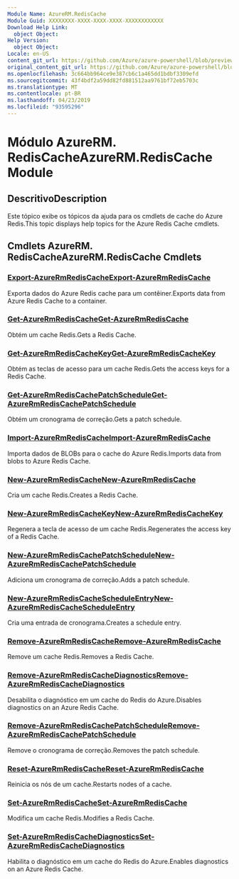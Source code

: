 ```yaml
---
Module Name: AzureRM.RedisCache
Module Guid: XXXXXXXX-XXXX-XXXX-XXXX-XXXXXXXXXXXX
Download Help Link:
  object Object: 
Help Version:
  object Object: 
Locale: en-US
content_git_url: https://github.com/Azure/azure-powershell/blob/preview/src/ResourceManager/RedisCache/Commands.RedisCache/help/AzureRM.RedisCache.md
original_content_git_url: https://github.com/Azure/azure-powershell/blob/preview/src/ResourceManager/RedisCache/Commands.RedisCache/help/AzureRM.RedisCache.md
ms.openlocfilehash: 3c664bb964ce9e387cb6c1a465dd1bdbf3309efd
ms.sourcegitcommit: 43f4bdf2a59dd82fd881512aa9761bf72eb5703c
ms.translationtype: MT
ms.contentlocale: pt-BR
ms.lasthandoff: 04/23/2019
ms.locfileid: "93595296"
---
```

# <span data-ttu-id="60a70-101">Módulo AzureRM. RedisCache</span><span class="sxs-lookup"><span data-stu-id="60a70-101">AzureRM.RedisCache Module</span></span>
## <span data-ttu-id="60a70-102">Descritivo</span><span class="sxs-lookup"><span data-stu-id="60a70-102">Description</span></span>
<span data-ttu-id="60a70-103">Este tópico exibe os tópicos da ajuda para os cmdlets de cache do Azure Redis.</span><span class="sxs-lookup"><span data-stu-id="60a70-103">This topic displays help topics for the Azure Redis Cache cmdlets.</span></span>

## <span data-ttu-id="60a70-104">Cmdlets AzureRM. RedisCache</span><span class="sxs-lookup"><span data-stu-id="60a70-104">AzureRM.RedisCache Cmdlets</span></span>
### [<span data-ttu-id="60a70-105">Export-AzureRmRedisCache</span><span class="sxs-lookup"><span data-stu-id="60a70-105">Export-AzureRmRedisCache</span></span>](Export-AzureRmRedisCache.md)
<span data-ttu-id="60a70-106">Exporta dados do Azure Redis cache para um contêiner.</span><span class="sxs-lookup"><span data-stu-id="60a70-106">Exports data from Azure Redis Cache to a container.</span></span>

### [<span data-ttu-id="60a70-107">Get-AzureRmRedisCache</span><span class="sxs-lookup"><span data-stu-id="60a70-107">Get-AzureRmRedisCache</span></span>](Get-AzureRmRedisCache.md)
<span data-ttu-id="60a70-108">Obtém um cache Redis.</span><span class="sxs-lookup"><span data-stu-id="60a70-108">Gets a Redis Cache.</span></span>

### [<span data-ttu-id="60a70-109">Get-AzureRmRedisCacheKey</span><span class="sxs-lookup"><span data-stu-id="60a70-109">Get-AzureRmRedisCacheKey</span></span>](Get-AzureRmRedisCacheKey.md)
<span data-ttu-id="60a70-110">Obtém as teclas de acesso para um cache Redis.</span><span class="sxs-lookup"><span data-stu-id="60a70-110">Gets the access keys for a Redis Cache.</span></span>

### [<span data-ttu-id="60a70-111">Get-AzureRmRedisCachePatchSchedule</span><span class="sxs-lookup"><span data-stu-id="60a70-111">Get-AzureRmRedisCachePatchSchedule</span></span>](Get-AzureRmRedisCachePatchSchedule.md)
<span data-ttu-id="60a70-112">Obtém um cronograma de correção.</span><span class="sxs-lookup"><span data-stu-id="60a70-112">Gets a patch schedule.</span></span>

### [<span data-ttu-id="60a70-113">Import-AzureRmRedisCache</span><span class="sxs-lookup"><span data-stu-id="60a70-113">Import-AzureRmRedisCache</span></span>](Import-AzureRmRedisCache.md)
<span data-ttu-id="60a70-114">Importa dados de BLOBs para o cache do Azure Redis.</span><span class="sxs-lookup"><span data-stu-id="60a70-114">Imports data from blobs to Azure Redis Cache.</span></span>

### [<span data-ttu-id="60a70-115">New-AzureRmRedisCache</span><span class="sxs-lookup"><span data-stu-id="60a70-115">New-AzureRmRedisCache</span></span>](New-AzureRmRedisCache.md)
<span data-ttu-id="60a70-116">Cria um cache Redis.</span><span class="sxs-lookup"><span data-stu-id="60a70-116">Creates a Redis Cache.</span></span>

### [<span data-ttu-id="60a70-117">New-AzureRmRedisCacheKey</span><span class="sxs-lookup"><span data-stu-id="60a70-117">New-AzureRmRedisCacheKey</span></span>](New-AzureRmRedisCacheKey.md)
<span data-ttu-id="60a70-118">Regenera a tecla de acesso de um cache Redis.</span><span class="sxs-lookup"><span data-stu-id="60a70-118">Regenerates the access key of a Redis Cache.</span></span>

### [<span data-ttu-id="60a70-119">New-AzureRmRedisCachePatchSchedule</span><span class="sxs-lookup"><span data-stu-id="60a70-119">New-AzureRmRedisCachePatchSchedule</span></span>](New-AzureRmRedisCachePatchSchedule.md)
<span data-ttu-id="60a70-120">Adiciona um cronograma de correção.</span><span class="sxs-lookup"><span data-stu-id="60a70-120">Adds a patch schedule.</span></span>

### [<span data-ttu-id="60a70-121">New-AzureRmRedisCacheScheduleEntry</span><span class="sxs-lookup"><span data-stu-id="60a70-121">New-AzureRmRedisCacheScheduleEntry</span></span>](New-AzureRmRedisCacheScheduleEntry.md)
<span data-ttu-id="60a70-122">Cria uma entrada de cronograma.</span><span class="sxs-lookup"><span data-stu-id="60a70-122">Creates a schedule entry.</span></span>

### [<span data-ttu-id="60a70-123">Remove-AzureRmRedisCache</span><span class="sxs-lookup"><span data-stu-id="60a70-123">Remove-AzureRmRedisCache</span></span>](Remove-AzureRmRedisCache.md)
<span data-ttu-id="60a70-124">Remove um cache Redis.</span><span class="sxs-lookup"><span data-stu-id="60a70-124">Removes a Redis Cache.</span></span>

### [<span data-ttu-id="60a70-125">Remove-AzureRmRedisCacheDiagnostics</span><span class="sxs-lookup"><span data-stu-id="60a70-125">Remove-AzureRmRedisCacheDiagnostics</span></span>](Remove-AzureRmRedisCacheDiagnostics.md)
<span data-ttu-id="60a70-126">Desabilita o diagnóstico em um cache do Redis do Azure.</span><span class="sxs-lookup"><span data-stu-id="60a70-126">Disables diagnostics on an Azure Redis Cache.</span></span>

### [<span data-ttu-id="60a70-127">Remove-AzureRmRedisCachePatchSchedule</span><span class="sxs-lookup"><span data-stu-id="60a70-127">Remove-AzureRmRedisCachePatchSchedule</span></span>](Remove-AzureRmRedisCachePatchSchedule.md)
<span data-ttu-id="60a70-128">Remove o cronograma de correção.</span><span class="sxs-lookup"><span data-stu-id="60a70-128">Removes the patch schedule.</span></span>

### [<span data-ttu-id="60a70-129">Reset-AzureRmRedisCache</span><span class="sxs-lookup"><span data-stu-id="60a70-129">Reset-AzureRmRedisCache</span></span>](Reset-AzureRmRedisCache.md)
<span data-ttu-id="60a70-130">Reinicia os nós de um cache.</span><span class="sxs-lookup"><span data-stu-id="60a70-130">Restarts nodes of a cache.</span></span>

### [<span data-ttu-id="60a70-131">Set-AzureRmRedisCache</span><span class="sxs-lookup"><span data-stu-id="60a70-131">Set-AzureRmRedisCache</span></span>](Set-AzureRmRedisCache.md)
<span data-ttu-id="60a70-132">Modifica um cache Redis.</span><span class="sxs-lookup"><span data-stu-id="60a70-132">Modifies a Redis Cache.</span></span>

### [<span data-ttu-id="60a70-133">Set-AzureRmRedisCacheDiagnostics</span><span class="sxs-lookup"><span data-stu-id="60a70-133">Set-AzureRmRedisCacheDiagnostics</span></span>](Set-AzureRmRedisCacheDiagnostics.md)
<span data-ttu-id="60a70-134">Habilita o diagnóstico em um cache do Redis do Azure.</span><span class="sxs-lookup"><span data-stu-id="60a70-134">Enables diagnostics on an Azure Redis Cache.</span></span>

